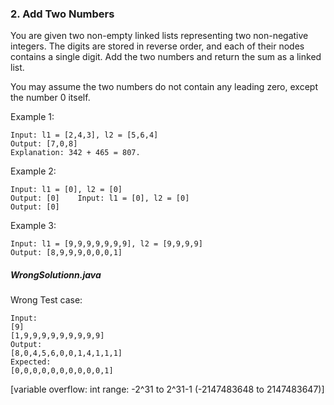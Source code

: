 ### 2. Add Two Numbers
You are given two non-empty linked lists representing two non-negative integers. The digits are stored in reverse order, and each of their nodes contains a single digit. Add the two numbers and return the sum as a linked list.

You may assume the two numbers do not contain any leading zero, except the number 0 itself.

Example 1:

    Input: l1 = [2,4,3], l2 = [5,6,4]
    Output: [7,0,8]
    Explanation: 342 + 465 = 807.

Example 2:

    Input: l1 = [0], l2 = [0]
    Output: [0]    Input: l1 = [0], l2 = [0]
    Output: [0]

Example 3:

    Input: l1 = [9,9,9,9,9,9,9], l2 = [9,9,9,9]
    Output: [8,9,9,9,0,0,0,1]


##### WrongSolutionn.java
Wrong Test case:

    Input:
    [9]
    [1,9,9,9,9,9,9,9,9,9]
    Output:
    [8,0,4,5,6,0,0,1,4,1,1,1]
    Expected:
    [0,0,0,0,0,0,0,0,0,0,1]

[variable overflow: int range: -2^31 to 2^31-1 (-2147483648 to 2147483647)]